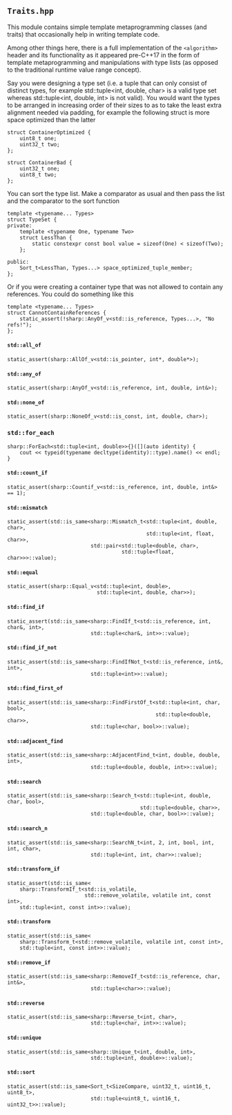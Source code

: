 `Traits.hpp`
----------------

This module contains simple template metaprogramming classes (and traits) that
occasionally help in writing template code.

Among other things here, there is a full implementation of the `<algorithm>`
header and its functionality as it appeared pre-C++17 in the form of template
metaprogramming and manipulations with type lists (as opposed to the
traditional runtime value range concept).

Say you were designing a type set (i.e. a tuple that can only consist of
distinct types, for example std::tuple<int, double, char> is a valid type set
whereas std::tuple<int, double, int> is not valid).  You would want the types
to be arranged in increasing order of their sizes to as to take the least
extra alignment needed via padding, for example the following struct is more
space optimized than the latter

```
struct ContainerOptimized {
    uint8_t one;
    uint32_t two;
};

struct ContainerBad {
    uint32_t one;
    uint8_t two;
};
```

You can sort the type list.  Make a comparator as usual and then pass the list
and the comparator to the sort function

```
template <typename... Types>
struct TypeSet {
private:
    template <typename One, typename Two>
    struct LessThan {
        static constexpr const bool value = sizeof(One) < sizeof(Two);
    };

public:
    Sort_t<LessThan, Types...> space_optimized_tuple_member;
};
```

Or if you were creating a container type that was not allowed to contain any
references.  You could do something like this

```
template <typename... Types>
struct CannotContainReferences {
    static_assert(!sharp::AnyOf_v<std::is_reference, Types...>, "No refs!");
};
```


#### `std::all_of`
```
static_assert(sharp::AllOf_v<std::is_pointer, int*, double*>);
```

#### `std::any_of`

```
static_assert(sharp::AnyOf_v<std::is_reference, int, double, int&>);
```

#### `std::none_of`

```
static_assert(sharp::NoneOf_v<std::is_const, int, double, char>);
```

### `std::for_each`

```
sharp::ForEach<std::tuple<int, double>>{}([](auto identity) {
    cout << typeid(typename decltype(identity)::type).name() << endl;
}
```

#### `std::count_if`

```
static_assert(sharp::Countif_v<std::is_reference, int, double, int&> == 1);
```

#### `std::mismatch`

```
static_assert(std::is_same<sharp::Mismatch_t<std::tuple<int, double, char>,
                                             std::tuple<int, float, char>>,
                           std::pair<std::tuple<double, char>,
                                     std::tuple<float, char>>>::value);
```

#### `std::equal`

```
static_assert(sharp::Equal_v<std::tuple<int, double>,
                             std::tuple<int, double, char>>);
```

#### `std::find_if`

```
static_assert(std::is_same<sharp::FindIf_t<std::is_reference, int, char&, int>,
                           std::tuple<char&, int>>::value);
```

#### `std::find_if_not`

```
static_assert(std::is_same<sharp::FindIfNot_t<std::is_reference, int&, int>,
                           std::tuple<int>>::value);
```

#### `std::find_first_of`

```
static_assert(std::is_same<sharp::FindFirstOf_t<std::tuple<int, char, bool>,
                                                std::tuple<double, char>>,
                           std::tuple<char, bool>>::value);
```

#### `std::adjacent_find`

```
static_assert(std::is_same<sharp::AdjacentFind_t<int, double, double, int>,
                           std::tuple<double, double, int>>::value);
```

#### `std::search`

```
static_assert(std::is_same<sharp::Search_t<std::tuple<int, double, char, bool>,
                                           std::tuple<double, char>>,
                           std::tuple<double, char, bool>>::value);
```

#### `std::search_n`

```
static_assert(std::is_same<sharp::SearchN_t<int, 2, int, bool, int, int, char>,
                           std::tuple<int, int, char>>::value);
```

#### `std::transform_if`

```
static_assert(std::is_same<
    sharp::TransformIf_t<std::is_volatile,
                         std::remove_volatile, volatile int, const int>,
    std::tuple<int, const int>>::value);
```

#### `std::transform`

```
static_assert(std::is_same<
    sharp::Transform_t<std::remove_volatile, volatile int, const int>,
    std::tuple<int, const int>>::value);
```

#### `std::remove_if`

```
static_assert(std::is_same<sharp::RemoveIf_t<std::is_reference, char, int&>,
                           std::tuple<char>>::value);
```

#### `std::reverse`

```
static_assert(std::is_same<sharp::Reverse_t<int, char>,
                           std::tuple<char, int>>::value);
```

#### `std::unique`

```
static_assert(std::is_same<sharp::Unique_t<int, double, int>,
                           std::tuple<int, double>>::value);
```

#### `std::sort`

```
static_assert(std::is_same<Sort_t<SizeCompare, uint32_t, uint16_t, uint8_t>,
                           std::tuple<uint8_t, uint16_t, uint32_t>>::value);
```
